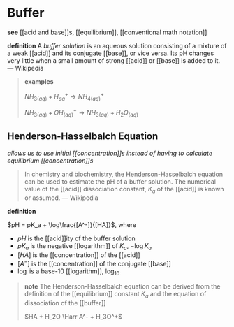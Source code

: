 # Buffer

**see** [[acid and base]]s, [[equilibrium]], [[conventional math notation]]

**definition** A _buffer solution_ is an aqueous solution consisting of a mixture of a weak [[acid]] and its conjugate [[base]], or vice versa. Its pH changes very little when a small amount of strong [[acid]] or [[base]] is added to it. &mdash; Wikipedia

> **examples**
>
> $NH_{3(aq)} + H^+_{aq} \to NH_{4(aq)}^+$
>
> $NH_{3(aq)} + OH^-_{(aq)} \to NH_{3(aq)} + H_2O_{(aq)}$

## Henderson-Hasselbalch Equation

_allows us to use initial [[concentration]]s instead of having to calculate equilibrium [[concentration]]s_

> In chemistry and biochemistry, the Henderson-Hasselbalch equation can be used to estimate the pH of a buffer solution. The numerical value of the [[acid]] dissociation constant, $K_a$ of the [[acid]] is known or assumed. &mdash; Wikipedia

**definition**

$pH = pK_a + \log\frac{[A^-]}{[HA]}$, where

- $pH$ is the [[acid]]ity of the buffer solution
- $pK_a$ is the negative [[logarithm]] of $K_a$, $-\log K_a$
- $[HA]$ is the [[concentration]] of the [[acid]]
- $[A^-]$ is the [[concentration]] of the conjugate [[base]]
- $\log$ is a base-10 [[logarithm]], $\log_{10}$

> **note** The Henderson-Hasselbalch equation can be derived from the definition of the [[equilibrium]] constant $K_a$ and the equation of dissociation of the [[buffer]]
>
> $HA + H_2O \Harr A^- + H_3O^+$
